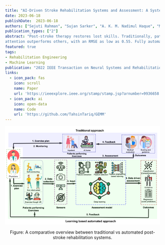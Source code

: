 ```yaml
---
title: "AI-Driven Stroke Rehabilitation Systems and Assessment: A Systematic Review"
date: 2023-06-18
publishDate:  2023-06-18
authors: ["Sejuti Rahman", "Sujan Sarker", "A. K. M. Nadimul Haque", "Monisha Mushtary Uttsha", "Md Fokhrul Islam","**Swakshar Deb**"]
publication_types: ["2"]
abstract: "Post-stroke therapy restores lost skills. Traditionally, patients are supported by skilled therapists who monitor their progress and evaluate the program’s effectiveness. Due to a shortage of qualified therapists, rehabilitation facilities are both expensive and inadequate. Furthermore, evaluations may be subjective and prone to errors. These limitations motivate the researchers to devise automated systems with minimal human intervention, therapist-like assessment, and broader outreach. This article reviews seminal works from 2013 onwards, qualitatively and quantitatively adapting the PRISMA approach to examine the potential of robot-assisted, virtual reality-based rehabilitation and automated assessments through data-driven learning. Extensive experimentation on KIMORE and UIPRMD datasets reveal high agreement between automated methods and therapists. Our investigation shows that deep learning with spatio-temporal skeleton data and dynamic
attention outperforms others, with an RMSE as low as 0.55. Fully automated rehabilitation is still in development, but, being an active research topic, it could hasten objective assessment and improve outreach."
featured: true
tags:
- Rehabilitation Engineering
- Machine Learning
publication: "2022 IEEE Transaction on Neural Systems and Rehabilitation Engineering (TNSRE)"
links:
  - icon_pack: fas
    icon: scroll
    name: Paper
    url: 'https://ieeexplore.ieee.org/stamp/stamp.jsp?arnumber=9936658'
  - icon_pack: ai
    icon: open-data
    name: Code
    url: 'https://github.com/TahsinTariq/GEMM'
---
```


![gemm_architecture](/img/rehab_survey.PNG)
<p style="text-align:center"> Figure: A comparative overview between traditional vs automated
post-stroke rehabilitation systems. </p>